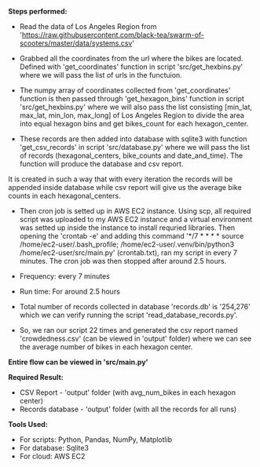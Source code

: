 **Steps performed:**

- Read the data of Los Angeles Region from 'https://raw.githubusercontent.com/black-tea/swarm-of-scooters/master/data/systems.csv'

- Grabbed all the coordinates from the url where the bikes are located. Defined with 'get_coordinates' function in script 'src/get_hexbins.py' where we will pass the list of urls in the functuion.

- The numpy array of coordinates collected from 'get_coordinates' function is then passed through 'get_hexagon_bins' function in script 'src/get_hexbins.py' where we will also pass the list consisting [min_lat, max_lat, min_lon, max_long] of Los Angeles Region to divide the area into equal hexagon bins and get bikes_count for each hexagon_center.

- These records are then added into database with sqlite3 with function 'get_csv_records' in script 'src/database.py' where we will pass the list of records (hexagonal_centers, bike_counts and date_and_time). The function will produce the database and csv report. 

It is created in such a way that with every iteration the records will be appended inside database while csv report will give us the average bike counts in each hexagonal_centers.

- Then cron job is setted up in AWS EC2 instance. Using scp, all required script was uploaded to my AWS EC2 instance and a virtual environment was setted up inside the instance to install requried libraries. Then opening the 'crontab -e' and adding this command '*/7 * * * * source /home/ec2-user/.bash_profile; /home/ec2-user/.venv/bin/python3 /home/ec2-user/src/main.py' (crontab.txt), ran my script in every 7 minutes. The cron job was then stopped after around 2.5 hours.

- Frequency: every 7 minutes
- Run time: For around 2.5 hours

- Total number of records collected in database 'records.db' is '254,276' which we can verify running the script 'read_database_records.py'.
- So, we ran our script  22 times and generated the csv report named 'crowdedness.csv' (can be viewed in 'output' folder) where we can see the average number of bikes in each hexagon center.


**Entire flow can be viewed in 'src/main.py'**

**Required Result:**
- CSV Report - 'output' folder (with avg_num_bikes in each hexagon center) 
- Records database - 'output' folder (with all the records for all runs)


**Tools Used:**

- For scripts: Python, Pandas, NumPy, Matplotlib
- For database: Sqlite3
- For cloud: AWS EC2
